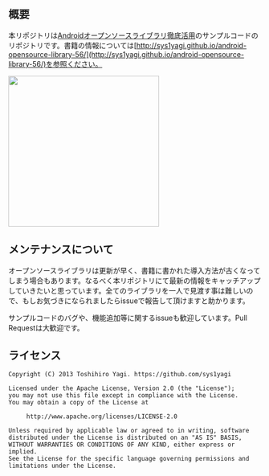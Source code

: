## 概要

本リポジトリは[Androidオープンソースライブラリ徹底活用](http://www.amazon.co.jp/gp/product/4798040029/)のサンプルコードのリポジトリです。書籍の情報については[http://sys1yagi.github.io/android-opensource-library-56/](http://sys1yagi.github.io/android-opensource-library-56/)を参照ください。

<img src="http://sys1yagi.github.io/android-opensource-library-56/images/cov.jpg" width="300px"/>

## メンテナンスについて

オープンソースライブラリは更新が早く、書籍に書かれた導入方法が古くなってしまう場合もあります。なるべく本リポジトリにて最新の情報をキャッチアップしていきたいと思っています。全てのライブラリを一人で見渡す事は難しいので、もしお気づきになられましたらissueで報告して頂けますと助かります。

サンプルコードのバグや、機能追加等に関するissueも歓迎しています。Pull Requestは大歓迎です。

## ライセンス

```
Copyright (C) 2013 Toshihiro Yagi. https://github.com/sys1yagi

Licensed under the Apache License, Version 2.0 (the "License");
you may not use this file except in compliance with the License.
You may obtain a copy of the License at

     http://www.apache.org/licenses/LICENSE-2.0

Unless required by applicable law or agreed to in writing, software
distributed under the License is distributed on an "AS IS" BASIS,
WITHOUT WARRANTIES OR CONDITIONS OF ANY KIND, either express or implied.
See the License for the specific language governing permissions and
limitations under the License.
```